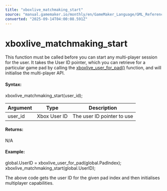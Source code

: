 ```yaml
---
title: "xboxlive_matchmaking_start"
source: "manual.gamemaker.io/monthly/en/GameMaker_Language/GML_Reference/UWP_And_XBox_Live/Match_Making/xboxlive_matchmaking_start.htm"
converted: "2025-09-14T04:00:08.591Z"
---
```


# xboxlive\_matchmaking\_start

This function must be called before you can start any multi-player session for the user. It takes the User ID pointer, which you can retrieve for a particular game pad by calling the [xboxlive\_user\_for\_pad()](../Users_And_Accounts/xboxlive_user_for_pad.md) function, and will initialise the multi-player API.

#### Syntax:

xboxlive\_matchmaking\_start(user\_id);

| Argument | Type | Description |
| --- | --- | --- |
| user_id | Xbox User ID | The user ID pointer to use |

#### Returns:

N/A

#### Example:

global.UserID = xboxlive\_user\_for\_pad(global.PadIndex);
xboxlive\_matchmaking\_start(global.UserID);

The above code gets the user ID for the given pad index and then initialises multiplayer capabilities.
